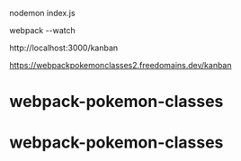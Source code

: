 nodemon index.js

webpack --watch

http://localhost:3000/kanban

https://webpackpokemonclasses2.freedomains.dev/kanban

# webpack-pokemon-classes
# webpack-pokemon-classes
